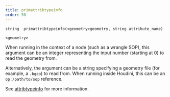```yaml
---
title: primattribtypeinfo
order: 50
---
```

`string  primattribtypeinfo(<geometry>geometry, string attribute_name)`

`<geometry>`

When running in the context of a node (such as a wrangle SOP), this argument can be an integer representing the input number (starting at 0) to read the geometry from.

Alternatively, the argument can be a string specifying a geometry file (for example, a `.bgeo`) to read from. When running inside Houdini, this can be an `op:/path/to/sop` reference.

See [attribtypeinfo](./attribtypeinfo "Returns the transformation metadata of a geometry attribute.") for more information.
